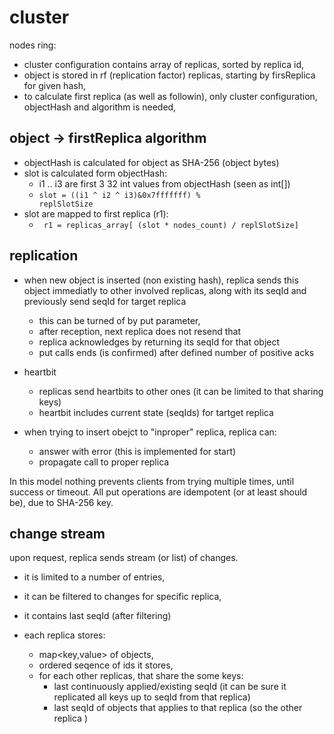 cluster
===

nodes ring:
- cluster configuration contains array of replicas, sorted by replica id,
- object is stored in rf (replication factor) replicas, starting by firsReplica for given hash,
- to calculate first replica (as well as followin), only cluster configuration, objectHash and algorithm is needed,


object -> firstReplica algorithm
---
- objectHash is calculated for object as SHA-256 (object bytes)
- slot is calculated form objectHash:
    - i1 .. i3 are first 3 32 int values from objectHash (seen as int[])
    - <code>slot = ((i1 ^ i2 ^ i3)&0x7fffffff) % replSlotSize</code>
- slot are mapped to first replica (r1):
    - <code> r1 = replicas_array[  (slot * nodes_count) / replSlotSize] </code>
    
replication
---

- when new object is inserted (non existing hash), 
replica sends this object immediatly to other involved replicas,
along with its seqId and previously send seqId for target replica
    - this can be turned of by put parameter,
    - after reception, next replica does not resend that
    - replica acknowledges by returning its seqId for that object
    - put calls ends (is confirmed) after defined number of positive acks
    
- heartbit
    - replicas send heartbits to other ones (it can be limited to that sharing keys)
    - heartbit includes current state (seqIds) for tartget replica
    
- when trying to insert obejct to "inproper" replica, replica can:
    - answer with error (this is implemented for start)
    - propagate call to proper replica
    
    
In this model nothing prevents clients from trying multiple times, until success or timeout.
 All put operations are idempotent (or at least should be), due to SHA-256 key.
 
change stream
---
upon request, replica sends stream (or list) of changes. 
- it is limited to a number of entries,
- it can be filtered to changes for specific replica,
- it contains last seqId (after filtering) 


- each replica stores:
    - map<key,value> of objects,
    - ordered seqence of ids it stores,
    - for each other replicas, that share the some keys:
        - last continuously applied/existing seqId (it can be sure it replicated all keys up to seqId from that replica)  
        - last seqId of objects that applies to that replica (so the other replica )

